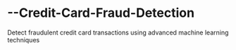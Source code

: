 # --Credit-Card-Fraud-Detection
Detect fraudulent credit card transactions using advanced machine learning techniques
